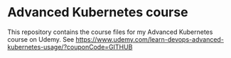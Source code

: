 # Advanced Kubernetes course
This repository contains the course files for my Advanced Kubernetes course on Udemy. See https://www.udemy.com/learn-devops-advanced-kubernetes-usage/?couponCode=GITHUB
 
